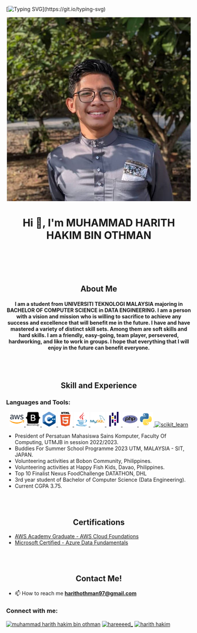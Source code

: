 
<!--![banner](https://github.com/aly4blqss/aly4blqss/assets/121602362/642bf7e9-b9ee-4b54-afc4-05d1aaf94166)
![CHISATO](https://github.com/harithothman/harithothman/assets/118237681/3262d033-7d7c-49f4-8e63-0066c9c24ec8)-->

[![Typing SVG](https://readme-typing-svg.herokuapp.com/?color=21ffe1&size=24&center=true&vCenter=true&width=1000&lines=Welcome+To+HARITH's+Portfolio!)](https://git.io/typing-svg)

<div align="center">
  <img src="HARITH HAKIM.jpg" alt="Your Name" width="500" height="500">
</div>

<h1 align="center">Hi 👋, I'm MUHAMMAD HARITH HAKIM BIN OTHMAN</h1>

<br><br><br><br>

## <div align="center">About Me</div>
<h4 align="center">I am a student from UNIVERSITI TEKNOLOGI MALAYSIA majoring in BACHELOR OF COMPUTER SCIENCE in DATA ENGINEERING. I am a person with a vision and mission who is willing to sacrifice to achieve any success and excellence that will benefit me in the future. I have and have mastered a variety of distinct skill sets. Among them are soft skills and hard skills. I am a friendly, easy-going, team player, persevered, hardworking, and like to work in groups. I hope that everything that I will enjoy in the future can benefit everyone.</h4>

<br><br>

## <div align="center">Skill and Experience</div>

<h3 align="left">Languages and Tools:</h3>
<p align="center"> <a href="https://aws.amazon.com" target="_blank" rel="noreferrer"> <img src="https://raw.githubusercontent.com/devicons/devicon/master/icons/amazonwebservices/amazonwebservices-original-wordmark.svg" alt="aws" width="40" height="40"/> </a> <a href="https://getbootstrap.com" target="_blank" rel="noreferrer"> <img src="https://raw.githubusercontent.com/devicons/devicon/master/icons/bootstrap/bootstrap-plain-wordmark.svg" alt="bootstrap" width="40" height="40"/> </a> <a href="https://www.w3schools.com/cpp/" target="_blank" rel="noreferrer"> <img src="https://raw.githubusercontent.com/devicons/devicon/master/icons/cplusplus/cplusplus-original.svg" alt="cplusplus" width="40" height="40"/> </a> <a href="https://www.w3.org/html/" target="_blank" rel="noreferrer"> <img src="https://raw.githubusercontent.com/devicons/devicon/master/icons/html5/html5-original-wordmark.svg" alt="html5" width="40" height="40"/> </a> <a href="https://www.java.com" target="_blank" rel="noreferrer"> <img src="https://raw.githubusercontent.com/devicons/devicon/master/icons/java/java-original.svg" alt="java" width="40" height="40"/> </a> <a href="https://www.mysql.com/" target="_blank" rel="noreferrer"> <img src="https://raw.githubusercontent.com/devicons/devicon/master/icons/mysql/mysql-original-wordmark.svg" alt="mysql" width="40" height="40"/> </a> <a href="https://pandas.pydata.org/" target="_blank" rel="noreferrer"> <img src="https://raw.githubusercontent.com/devicons/devicon/2ae2a900d2f041da66e950e4d48052658d850630/icons/pandas/pandas-original.svg" alt="pandas" width="40" height="40"/> </a> <a href="https://www.php.net" target="_blank" rel="noreferrer"> <img src="https://raw.githubusercontent.com/devicons/devicon/master/icons/php/php-original.svg" alt="php" width="40" height="40"/> </a> <a href="https://www.python.org" target="_blank" rel="noreferrer"> <img src="https://raw.githubusercontent.com/devicons/devicon/master/icons/python/python-original.svg" alt="python" width="40" height="40"/> </a> <a href="https://scikit-learn.org/" target="_blank" rel="noreferrer"> <img src="https://upload.wikimedia.org/wikipedia/commons/0/05/Scikit_learn_logo_small.svg" alt="scikit_learn" width="40" height="40"/> </a> </p>

- President of Persatuan Mahasiswa Sains Komputer, Faculty Of Computing, UTMJB in session 2022/2023.
- Buddies For Summer School Programme 2023 UTM, MALAYSIA - SIT, JAPAN.
- Volunteering activities at Bobon Community, Philippines.
- Volunteering activities at Happy Fish Kids, Davao, Philippines.
- Top 10 Finalist Nexus FoodChallenge DATATHON, DHL
- 3rd year student of Bachelor of Computer Science (Data Engineering).
- Current CGPA 3.75.

<br><br>

## <div align="center">Certifications</div>

- [AWS Academy Graduate - AWS Cloud Foundations](https://www.credly.com/earner/earned/badge/e24f1980-eba7-4705-ab31-7a8e3abdc39f)
- [Microsoft Certified - Azure Data Fundamentals](https://www.credly.com/earner/earned/badge/2d87511d-ecb4-4965-b5a6-3b123c2580be)
  
<br><br>

## <div align="center">Contact Me!</div>

- 📫 How to reach me **harithothman97@gmail.com**

<h3 align="left">Connect with me:</h3>
<p align="left">
<a href="https://linkedin.com/in/muhammad harith hakim bin othman" target="blank"><img align="center" src="https://raw.githubusercontent.com/rahuldkjain/github-profile-readme-generator/master/src/images/icons/Social/linked-in-alt.svg" alt="muhammad harith hakim bin othman" height="30" width="40" /></a>
<a href="https://instagram.com/hareeeed_" target="blank"><img align="center" src="https://raw.githubusercontent.com/rahuldkjain/github-profile-readme-generator/master/src/images/icons/Social/instagram.svg" alt="hareeeed_" height="30" width="40" /></a>
<a href="https://www.youtube.com/c/harith hakim" target="blank"><img align="center" src="https://raw.githubusercontent.com/rahuldkjain/github-profile-readme-generator/master/src/images/icons/Social/youtube.svg" alt="harith hakim" height="30" width="40" /></a>
</p>



